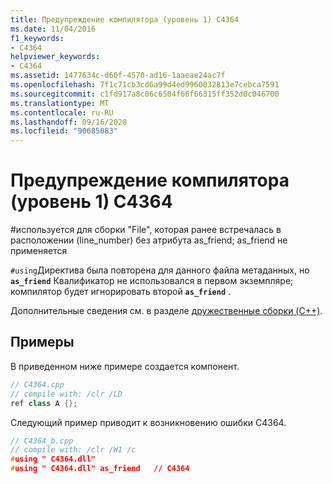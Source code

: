 ```yaml
---
title: Предупреждение компилятора (уровень 1) C4364
ms.date: 11/04/2016
f1_keywords:
- C4364
helpviewer_keywords:
- C4364
ms.assetid: 1477634c-d60f-4570-ad16-1aaeae24ac7f
ms.openlocfilehash: 7f1c71cb3cd6a99d4ed9960032813e7cebca7591
ms.sourcegitcommit: c1fd917a8c06c6504f66f66315ff352d0c046700
ms.translationtype: MT
ms.contentlocale: ru-RU
ms.lasthandoff: 09/16/2020
ms.locfileid: "90685083"
---
```

# <a name="compiler-warning-level-1-c4364"></a>Предупреждение компилятора (уровень 1) C4364

\#используется для сборки "File", которая ранее встречалась в расположении (line_number) без атрибута as_friend; as_friend не применяется

`#using`Директива была повторена для данного файла метаданных, но **`as_friend`** Квалификатор не использовался в первом экземпляре; компилятор будет игнорировать второй **`as_friend`** .

Дополнительные сведения см. в разделе [дружественные сборки (C++)](../../dotnet/friend-assemblies-cpp.md).

## <a name="examples"></a>Примеры

В приведенном ниже примере создается компонент.

```cpp
// C4364.cpp
// compile with: /clr /LD
ref class A {};
```

Следующий пример приводит к возникновению ошибки C4364.

```cpp
// C4364_b.cpp
// compile with: /clr /W1 /c
#using " C4364.dll"
#using " C4364.dll" as_friend   // C4364
```
